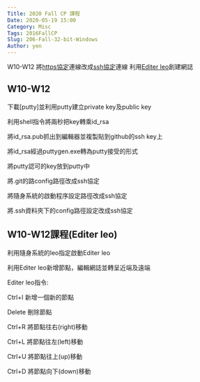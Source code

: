 ```yaml
---
Title: 2020 Fall CP 課程
Date: 2020-05-19 15:00
Category: Misc
Tags: 2016FallCP
Slug: 206-Fall-32-bit-Windows
Author: yen
---
```





W10-W12
將[https協定]連線改成[ssh協定]連線
利用[Editer leo]創建網誌

[https協定]:https://zh.wikipedia.org/wiki/%E8%B6%85%E6%96%87%E6%9C%AC%E4%BC%A0%E8%BE%93%E5%AE%89%E5%85%A8%E5%8D%8F%E8%AE%AE
[ssh協定]:https://zh.wikipedia.org/wiki/Secure_shell
[Editer leo]:https://leoeditor.com/
<!-- PELICAN_END_SUMMARY -->

W10-W12
----

下載[putty]並利用putty建立private key及public key

利用shell指令將兩秒把key轉乘id_rsa

將id_rsa.pub抓出到編輯器並複製貼到github的ssh key上

將id_rsa經過puttygen.exe轉為putty接受的形式

將putty認可的key放到putty中

將.git的路config路徑改成ssh協定

將隨身系統的啟動程序設定路徑改成ssh協定

將.ssh資料夾下的config路徑設定改成ssh協定

W10-W12課程(Editer leo)
----

利用隨身系統的leo指定啟動Editer leo

利用Editer leo新增節點，編輯網誌並轉呈近端及遠端


Editer leo指令:

Ctrl+I 新增一個新的節點

Delete 刪除節點

Ctrl+R 將節點往右(right)移動

Ctrl+L 將節點往左(left)移動

Ctrl+U 將節點往上(up)移動

Ctrl+D 將節點向下(down)移動

